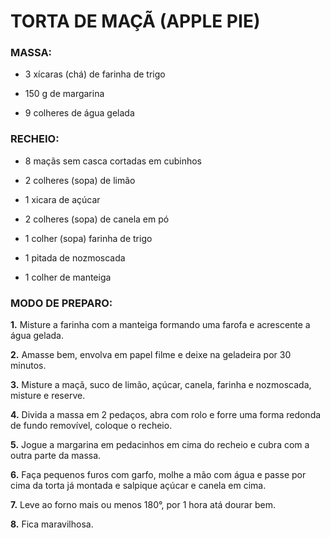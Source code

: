 # TORTA DE MAÇÃ (APPLE PIE)

### MASSA:
- 3 xícaras (chá) de farinha de trigo

- 150 g de margarina

- 9 colheres de água gelada

### RECHEIO:
- 8 maçãs sem casca cortadas em cubinhos

- 2 colheres (sopa) de limão

- 1 xicara de açúcar

- 2 colheres (sopa) de canela em pó

- 1 colher (sopa) farinha de trigo

- 1 pitada de nozmoscada

- 1 colher de manteiga 

### MODO DE PREPARO: 
**1.** Misture a farinha com a manteiga formando uma farofa e acrescente a água gelada.

**2.** Amasse bem, envolva em papel filme e deixe na geladeira por 30 minutos.

**3.** Misture a maçã, suco de limão, açúcar, canela, farinha e nozmoscada, misture e reserve.

**4.** Divida a massa em 2 pedaços, abra com rolo e forre uma forma redonda de fundo removível, coloque o recheio.

**5.** Jogue a margarina em pedacinhos em cima do recheio e cubra com a outra parte da massa.

**6.** Faça pequenos furos com garfo, molhe a mão com água e passe por cima da torta já montada e salpique açúcar e canela em cima.

**7.** Leve ao forno mais ou menos 180°, por 1 hora atá dourar bem.

**8.** Fica maravilhosa. 

